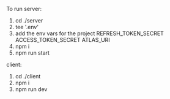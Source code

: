To run 
server:
1. cd ./server 
2. tee '.env'
3. add the env vars for the project
    REFRESH_TOKEN_SECRET
    ACCESS_TOKEN_SECRET 
    ATLAS_URI
4. npm i
5. npm run start

client: 
1. cd ./client 
4. npm i
5. npm run dev
   
